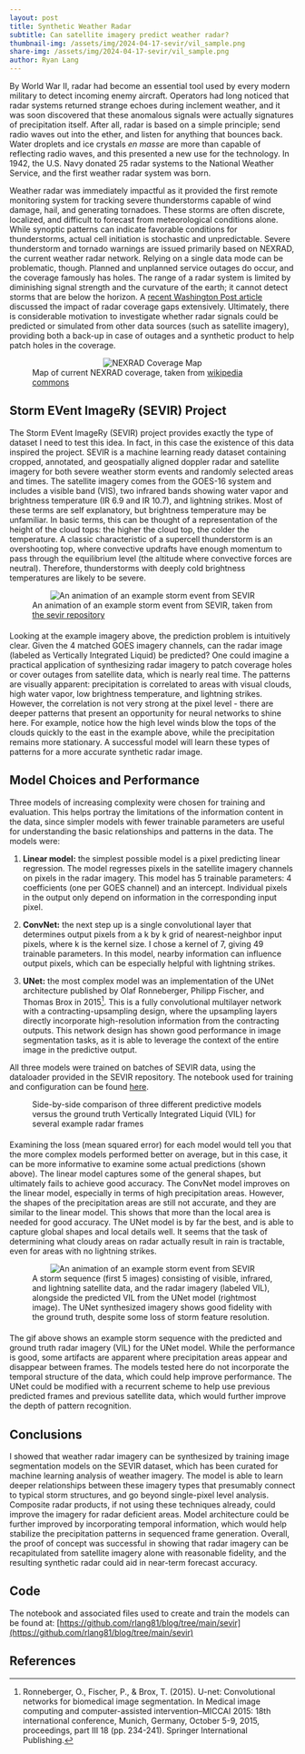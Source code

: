 ```yaml
---
layout: post
title: Synthetic Weather Radar
subtitle: Can satellite imagery predict weather radar?
thumbnail-img: /assets/img/2024-04-17-sevir/vil_sample.png
share-img: /assets/img/2024-04-17-sevir/vil_sample.png
author: Ryan Lang
---
```


By World War II, radar had become an essential tool used by every modern military to detect incoming enemy aircraft. Operators had long noticed that radar systems returned strange echoes during inclement weather, and it was soon discovered that these anomalous signals were actually signatures of precipitation itself. After all, radar is based on a simple principle; send radio waves out into the ether, and listen for anything that bounces back. Water droplets and ice crystals *en masse* are more than capable of reflecting radio waves, and this presented a new use for the technology. In 1942, the U.S. Navy donated 25 radar systems to the National Weather Service, and the first weather radar system was born.

Weather radar was immediately impactful as it provided the first remote monitoring system for tracking severe thunderstorms capable of wind damage, hail, and generating tornadoes. These storms are often discrete, localized, and difficult to forecast from meteorological conditions alone. While synoptic patterns can indicate favorable conditions for thunderstorms, actual cell initiation is stochastic and unpredictable. Severe thunderstorm and tornado warnings are issued primarily based on NEXRAD, the current weather radar network. Relying on a single data mode can be problematic, though. Planned and unplanned service outages do occur, and the coverage famously has holes. The range of a radar system is limited by diminishing signal strength and the curvature of the earth; it cannot detect storms that are below the horizon. A [recent Washington Post article](https://www.washingtonpost.com/weather/2024/03/24/weather-radar-gaps-safety-nws/) discussed the impact of radar coverage gaps extensively. Ultimately, there is considerable motivation to investigate whether radar signals could be predicted or simulated from other data sources (such as satellite imagery), providing both a back-up in case of outages and a synthetic product to help patch holes in the coverage.

<figure style="display: flex; flex-direction: column; align-items: center; margin-bottom: 20px;">
    <img src="https://rlang81.github.io/assets/img/2024-04-17-sevir/NEXRAD-map.jpg"
         alt="NEXRAD Coverage Map">
    <figcaption>Map of current NEXRAD coverage, taken from <a href="https://commons.wikimedia.org/w/index.php?curid=145327618">wikipedia commons</a></figcaption>
</figure>

## Storm EVent ImageRy (SEVIR) Project

The Storm EVent ImageRy (SEVIR) project provides exactly the type of dataset I need to test this idea. In fact, in this case the existence of this data inspired the project. SEVIR is a machine learning ready dataset containing cropped, annotated, and geospatially aligned doppler radar and satellite imagery for both severe weather storm events and randomly selected areas and times. The satellite imagery comes from the GOES-16 system and includes a visible band (VIS), two infrared bands showing water vapor and brightness temperature (IR 6.9 and IR 10.7), and lightning strikes. Most of these terms are self explanatory, but brightness temperature may be unfamiliar. In basic terms, this can be thought of a representation of the height of the cloud tops: the higher the cloud top, the colder the temperature. A classic characteristic of a supercell thunderstorm is an overshooting top, where convective updrafts have enough momentum to pass through the equilibrium level (the altitude where convective forces are neutral). Therefore, thunderstorms with deeply cold brightness temperatures are likely to be severe.

<figure style="display: flex; flex-direction: column; align-items: center; margin-bottom: 20px;">
    <img src="https://rlang81.github.io/assets/img/2024-04-17-sevir/sevir_sample.gif"
         alt="An animation of an example storm event from SEVIR">
    <figcaption>An animation of an example storm event from SEVIR, taken from <a href="https://github.com/MIT-AI-Accelerator/eie-sevir">the sevir repository</a></figcaption>
</figure>

Looking at the example imagery above, the prediction problem is intuitively clear. Given the 4 matched GOES imagery channels, can the radar image (labeled as Vertically Integrated Liquid) be predicted? One could imagine a practical application of synthesizing radar imagery to patch coverage holes or cover outages from satellite data, which is nearly real time. The patterns are visually apparent: precipitation is correlated to areas with visual clouds, high water vapor, low brightness temperature, and lightning strikes. However, the correlation is not very strong at the pixel level - there are deeper patterns that present an opportunity for neural networks to shine here. For example, notice how the high level winds blow the tops of the clouds quickly to the east in the example above, while the precipitation remains more stationary. A successful model will learn these types of patterns for a more accurate synthetic radar image.

## Model Choices and Performance

Three models of increasing complexity were chosen for training and evaluation. This helps portray the limitations of the information content in the data, since simpler models with fewer trainable parameters are useful for understanding the basic relationships and patterns in the data. The models were:

1) **Linear model:** the simplest possible model is a pixel predicting linear regression. The model regresses pixels in the satellite imagery channels on pixels in the radar imagery. This model has 5 trainable parameters: 4 coefficients (one per GOES channel) and an intercept. Individual pixels in the output only depend on information in the corresponding input pixel.

2) **ConvNet:** the next step up is a single convolutional layer that determines output pixels from a k by k grid of nearest-neighbor input pixels, where k is the kernel size. I chose a kernel of 7, giving 49 trainable parameters. In this model, nearby information can influence output pixels, which can be especially helpful with lightning strikes.

3) **UNet:** the most complex model was an implementation of the UNet architecture published by Olaf Ronneberger, Philipp Fischer, and Thomas Brox in 2015[^1]. This is a fully convolutional multilayer network with a contracting-upsampling design, where the upsampling layers directly incorporate high-resolution information from the contracting outputs. This network design has shown good performance in image segmentation tasks, as it is able to leverage the context of the entire image in the predictive output.

All three models were trained on batches of SEVIR data, using the dataloader provided in the SEVIR repository. The notebook used for training and configuration can be found [here](https://github.com/rlang81/blog/blob/main/sevir/SEVIR_Radar_Frame_Prediction.ipynb).

<figure style="display: flex; flex-direction: column; align-items: center; margin-bottom: 20px;">
    <img src="https://rlang81.github.io/assets/img/2024-04-17-sevir/model_comparison.png"
         alt="">
    <figcaption>Side-by-side comparison of three different predictive models versus the ground truth Vertically Integrated Liquid (VIL) for several example radar frames</figcaption>
</figure>

Examining the loss (mean squared error) for each model would tell you that the more complex models performed better on average, but in this case, it can be more informative to examine some actual predictions (shown above). The linear model captures some of the general shapes, but ultimately fails to achieve good accuracy. The ConvNet model improves on the linear model, especially in terms of high precipitation areas. However, the shapes of the precipitation areas are still not accurate, and they are similar to the linear model. This shows that more than the local area is needed for good accuracy. The UNet model is by far the best, and is able to capture global shapes and local details well. It seems that the task of determining what cloudy areas on radar actually result in rain is tractable, even for areas with no lightning strikes.

<figure style="display: flex; flex-direction: column; align-items: center; margin-bottom: 20px;">
    <img src="https://rlang81.github.io/assets/img/2024-04-17-sevir/animation.gif"
         alt="An animation of an example storm event from SEVIR">
    <figcaption>A storm sequence (first 5 images) consisting of visible, infrared, and lightning satellite data, and the radar imagery (labeled VIL), alongside the predicted VIL from the UNet model (rightmost image). The UNet synthesized imagery shows good fidelity with the ground truth, despite some loss of storm feature resolution.</figcaption>
</figure>

The gif above shows an example storm sequence with the predicted and ground truth radar imagery (VIL) for the UNet model. While the performance is good, some artifacts are apparent where precipitation areas appear and disappear between frames. The models tested here do not incorporate the temporal structure of the data, which could help improve performance. The UNet could be modified with a recurrent scheme to help use previous predicted frames and previous satellite data, which would further improve the depth of pattern recognition.

## Conclusions

I showed that weather radar imagery can be synthesized by training image segmentation models on the SEVIR dataset, which has been curated for machine learning analysis of weather imagery. The model is able to learn deeper relationships between these imagery types that presumably connect to typical storm structures, and go beyond single-pixel level analysis. Composite radar products, if not using these techniques already, could improve the imagery for radar deficient areas. Model architecture could be further improved by incorporating temporal information, which would help stabilize the precipitation patterns in sequenced frame generation. Overall, the proof of concept was successful in showing that radar imagery can be recapitulated from satellite imagery alone with reasonable fidelity, and the resulting synthetic radar could aid in near-term forecast accuracy.

## Code

The notebook and associated files used to create and train the models can be found at: [https://github.com/rlang81/blog/tree/main/sevir](https://github.com/rlang81/blog/tree/main/sevir)

## References

[^1]: Ronneberger, O., Fischer, P., & Brox, T. (2015). U-net: Convolutional networks for biomedical image segmentation. In Medical image computing and computer-assisted intervention–MICCAI 2015: 18th international conference, Munich, Germany, October 5-9, 2015, proceedings, part III 18 (pp. 234-241). Springer International Publishing.
